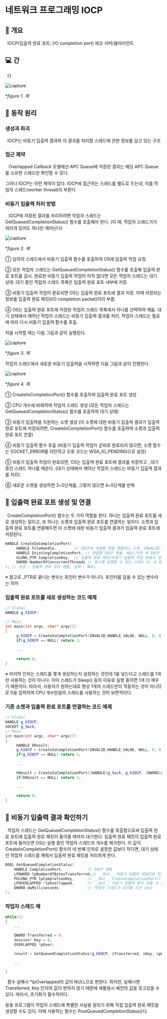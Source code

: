 # 네트워크 프로그래밍 IOCP
## 📢 개요
 IOCP(입출력 완료 포트; I/O completion port) 에코 서버/클라이언트

## 💻 간

 다

  ![capture](주)
  
  **figure 1. 제*

## 📌 동작 원리

### 생성과 파괴

 IOCP는 비동기 입출력 결과와 이 결과를 처리할 스레드에 관한 정보를 담고 있는 구조
 
### 접근 제약

  Overlapped Callback 모델에선 APC Queue에 저장된 결과는 해당 APC Queue를 소유한 스레드만 확인할 수 있다.

 그러나 IOCP는 이런 제약이 없다. IOCP에 접근하는 스레드를 별도로 두는데, 이를 작업자 스레드(worker thread)라 부른다

### 비동기 입출력 처리 방법

  IOCP에 저장된 결과를 처리하려면 작업자 스레드는 GetQueuedCompletionStatus() 함수를 호출해야 한다. (이 때, 작업자 스레드가가 여러개 있어도 하나만 깨어난다)
 
  ![capture](주)
  
  **figure 2. 제*
 
① 임의의 스레드에서 비동기 입출력 함수를 호출하여 OS에 입출력 작업 요청.

② 모든 작업자 스레드는 GetQueuedCompletionStatus() 함수를 호출해 입출력 완료 포트를 감시. 완료한 비동기 입출력 작업이 아직 없다면 모든 작업자 스레드는 대기 상태. 대기 중인 작업자 스레드 목록은 입출력 완료 포트 내부에 저장.

③ 비동기 입출력 작업이 완료되면 OS는 입출력 완료 포트에 결과 저장. 이때 저장되는 정보를 입출력 완료 패킷(I/O completion packet)이라 부름.

④ OS는 입출력 완료 포트에 저장된 작업자 스레드 목록에서 하나를 선택하여 깨움. 대기 상태에서 깨어난 작업자 스레드는 비동기 입출력 결과를 처리. 작업자 스레드는 필요에 따라 다시 비동기 입출력 함수를 호출.


처음 시작할 때는 다음 그림과 같이 실행된다.

  ![capture](주)
  
  **figure 3. 제*


작업자 스레드에서 새로운 비동기 입출력을 시작하면 다음 그림과 같이 진행한다.

  ![capture](주)
  
  **figure 4. 제*
  
① CreateIoCompletionPort() 함수를 호출하여 입출력 완료 포트 생성

② CPU 개수에 비례하여 작업자 스레드 생성 (모든 작업자 스레드는 GetQueuedCompletionStatus() 함수를 호출하여 대기 상태)

③ 비동기 입출력을 지원하는 소켓 생성 (이 소켓에 대한 비동기 입출력 결과가 입출력 완료 포트에 저장되려면, CreateIoCompletionPort() 함수를 호출하여 소켓과 입출력 완료 포트 연결)

④ 비동기 입출력 함수 호출 (비동기 입출력 작업이 곧바로 완료되지 않으면, 소켓 함수는 SOCKET_ERROR를 리턴하고 오류 코드는 WSA_IO_PENDING으로 설정)

⑤ 비동기 입출력 작업이 완료되면, OS는 입출력 완료 포트에 결과를 저장하고 , 대기 중인 스레드 하나를 깨운다. (대기 상태에서 깨어난 작업자 스레드는 비동기 입출력 결과를 처리)

⑥ 새로운 소켓을 생성하면 3\~5단계를, 그렇지 않으면 4\~5단계를 반복



## 📌 입출력 완료 포트 생성 및 연결

 CreateCompletionPort() 함수는 두 가지 역할을 한다. 하나는 입출력 완료 포트를 새로 생성하는 일이고, 또 하나는 소켓과 입출력 완료 포트를 연결하는 일이다. 소켓과 입출력 완료 포트를 연결해두면 이 소켓에 대한 비동기 입출력 결과가 입출력 완료 포트에 저장된다.

```cpp
HANDLE CreateIoCompletionPort(
     HANDLE FileHandle,        // IOCP와 연결할 파일 핸들이나 소켓. INVALID_HANDLE_VALUE값 전달시 신규 생성
     HANDLE ExistingCompletionPort, // 연결할 IOCP 핸들, NULL이면 새 IOCP 생성
     ULONG_PTR CompletionKey,  // 입출력 완료 패킷(비동기 입출력 작업 완료시 생성되어 IOCP에 저장됨) 부가 정보
     DWORD NumberOfConcurrentThreads // 동시에 실행할 수 있는 스레드 수, 0 입력시 CPU 수만큼 스레드 수를 맞춤
); // 성공 : 입출력 완료 포트 핸들, 실패 : NULL
```
※ 참고로 _PTR로 끝나는 변수는 포인터 변수가 아니다. 포인터를 담을 수 있는 변수라는 의미

### 입출력 완료 포트를 새로 생성하는 코드 예제

```cpp
// Global 
HANDLE g_hIOCP; 

// Main
int main(int argc, char* argv[])
{
     g_hIOCP = CreateIoCompletionPort(INVALID_HANDLE_VALUE, NULL, 0, 0); 
     if(g_hIOCP == NULL) return 1;
   
     ...
   
     return 0;
}
```
※ 마지막 인자는 스레드를 몇개 생성하는지 설정하는 것인데 1을 넣는다고 스레드를 1개만 사용하는 것이 아니다. 이미 스레드가 Sleep() 등의 이유로 실행 중이면 1개 더 깨우기 때문이다. 따라서, 사용자가 원하는대로 항상 1개의 스레드만이 작동하는 것이 아니므로 0을 입력하여 CPU 개수만큼의 스레드를 사용하는 것이 보편적이다.

### 기존 소켓과 입출력 완료 포트를 연결하는 코드 예제

```cpp
// Global 
HANDLE g_hIOCP; 
SOCKET g_Sock;
// Main
int main(int argc, char* argv[])
{
     HANDLE hResult;
     g_hIOCP = CreateIoCompletionPort(INVALID_HANDLE_VALUE, NULL, 0, 0); 
     if(g_hIOCP == NULL) return 1;
   
     ...

     hResult = CreateIoCompletionPort((HANDLE)g_Sock, g_hIOCP, (DWORD)g_Sock, 0);
     if(hResult == NULL) return 1;

     ...
   
     return 0;
}
```

## 📌 비동기 입출력 결과 확인하기

 작업자 스레드는 GetQueuedCompletionStatus() 함수를 호출함으로써 입출력 완료 포트에 입출력 완료 패킷이 들어올 때까지 대기한다. 입출력 완료 패킷이 입출력 완료 포트에 들어오면 OS는 실행 중인 작업자 스레드의 개수를 체크한다. 이 값이 CreateIoCompletionPort() 함수의 네 번째 인자로 설정한 값보다 작다면, 대기 상태인 작업자 스레드를 깨워서 입출력 완료 패킷을 처리하게 한다.
 
 ```cpp
 BOOL GetQueuedCompletionStatus(
     HANDLE CompletionPort,           // IOCP 핸들
     LPDWORD lpNumberOfBytesTransferred,// __Out__ 비동기 입출력 작업으로 전송된 Byte수 
     PULONG_PTR lpCompletionKey,      // __Out__ CreateCompletionPort() 함수 호출 시 사용했던 3번째 인자
     LPOVERLAPPED *lpOverlapped,      // __Out__ 비동기 입출력 함수 호출 시 전달한 OVERLAPPED 구조체 주소
     DWORD dwMilliseconds             // 작업자 스레드가 대기할 시간 (ms)
);
 ```
 
 ### 작업자 스레드 예
 ```cpp
 while(1)
{
     ...

     DWORD Transferred = 0;
     Session* Key = 0;
     OVERLAPPED *pOver;

     result = GetQueuedCompletionStatus(g_HIOCP, &Transferred, &Key, &pOver, INFINITE); 

     ...

}
 ```
 함수 실패시 *lpOverlapped의 값이 NULL으로 변한다. 하지만, 실패시엔 Transferred, Key 인자의 값이 변하지 않기 때문에 재활용시 예전의 값을 갖고있을 수 있다. 따라서, 초기화가 필수적이다.

 응용 프로그램이 작업자 스레드에 특별한 사실을 알리기 위해 직접 입출력 완료 패킷을 생성할 수도 있다. 이때 사용하는 함수는 PostQueuedCompletionStatus()다.
